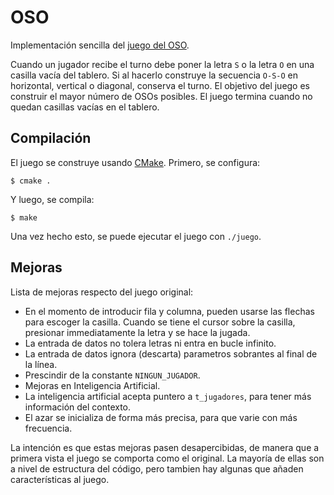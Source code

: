# OSO

Implementación sencilla del [juego del OSO](https://es.wikipedia.org/wiki/Oso_%28juego%29).

Cuando un jugador recibe el turno debe poner la letra `S` o la letra `O` en una casilla vacía del tablero. Si al hacerlo construye la secuencia `O-S-O` en horizontal, vertical o diagonal, conserva el turno. El objetivo del juego es construir el mayor número de OSOs posibles. El juego termina cuando no quedan casillas vacías en el tablero.

## Compilación

El juego se construye usando [CMake](http://cmake.org). Primero, se configura:

    $ cmake .

Y luego, se compila:

    $ make

Una vez hecho esto, se puede ejecutar el juego con `./juego`.

## Mejoras

Lista de mejoras respecto del juego original:

 - En el momento de introducir fila y columna, pueden usarse las flechas para escoger la casilla.
   Cuando se tiene el cursor sobre la casilla, presionar immediatamente la letra y se hace la jugada.
 - La entrada de datos no tolera letras ni entra en bucle infinito.
 - La entrada de datos ignora (descarta) parametros sobrantes al final de la línea.
 - Prescindir de la constante `NINGUN_JUGADOR`.
 - Mejoras en Inteligencia Artificial.
 - La inteligencia artificial acepta puntero a `t_jugadores`, para tener más información del contexto.
 - El azar se inicializa de forma más precisa, para que varie con más frecuencia.

La intención es que estas mejoras pasen desapercibidas, de manera que a primera vista el juego se comporta como el original.
La mayoría de ellas son a nivel de estructura del código, pero tambien hay algunas que añaden características al juego.
